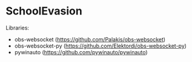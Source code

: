 # SchoolEvasion
Libraries:
- obs-websocket (https://github.com/Palakis/obs-websocket)
- obs-websocket-py (https://github.com/Elektordi/obs-websocket-py)
- pywinauto (https://github.com/pywinauto/pywinauto)
